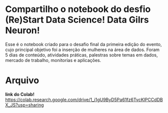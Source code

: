 # Compartilho o notebook do desfio (Re)Start Data Science! Data Gilrs Neuron!

Esse é o notebook criado para o desafio final da primeira edição do evento, cujo principal objetivo foi a inserção de mulheres na área de dados. Foram 5 dias de conteúdo, atividades práticas, palestras sobre temas em dados, mercado de trabalho, monitorias e aplicações.


# Arquivo

**link do Colab!**
https://colab.research.google.com/drive/1_i1gU9ByD5Pa61fz6TvcKlPCCdDBX_JS?usp=sharing 

